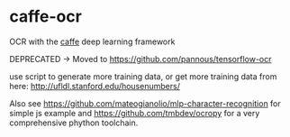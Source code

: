 caffe-ocr
=========

OCR with the [caffe](https://github.com/BVLC/caffe/) deep learning framework

DEPRECATED -> Moved to https://github.com/pannous/tensorflow-ocr

use script to generate more training data, or
get more training data from here:
http://ufldl.stanford.edu/housenumbers/

Also see https://github.com/mateogianolio/mlp-character-recognition for simple js example and 
https://github.com/tmbdev/ocropy for a very comprehensive phython toolchain.
